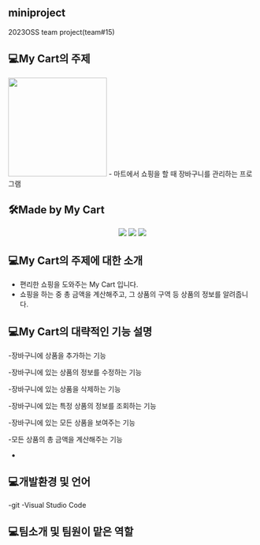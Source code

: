 ## miniproject
2023OSS team project(team#15)


## 💻My Cart의 주제
<html>
     <img src= "https://cdn.pixabay.com/photo/2013/07/12/14/53/cart-148964_960_720.png" width="200" height = "200">
     </html>
- 마트에서 쇼핑을 할 때 장바구니를 관리하는 프로그램


## 🛠Made by My Cart
<html>
    <div align="center">
    <img src="https://img.shields.io/badge/C-EAEAEA?style=for-the-badge&logo=C&logoColor=black">
    <img src="https://img.shields.io/badge/html-E34F26?style=for-the-badge&logo=html5&logoColor=white">
     <img src="https://img.shields.io/badge/Visual%20Studio%20Code-007ACC?style=for-the-badge&logo=VisualStudioCode&logoColor=white">
        </div>
    </html>


## 💻My Cart의 주제에 대한 소개
- 편리한 쇼핑을 도와주는 My Cart 입니다.
- 쇼핑을 하는 중 총 금액을 계산해주고, 그 상품의 구역 등 상품의 정보를 알려줍니다.

## 💻My Cart의 대략적인 기능 설명
-장바구니에 상품을 추가하는 기능

-장바구니에 있는 상품의 정보를 수정하는 기능

-장바구니에 있는 상품을 삭제하는 기능

-장바구니에 있는 특정 상품의 정보를 조회하는 기능

-장바구니에 있는 모든 상품을 보여주는 기능

-모든 상품의 총 금액을 계산해주는 기능

-

## 💻개발환경 및 언어
-git
-Visual Studio Code

## 💻팀소개 및 팀원이 맡은 역할




   
